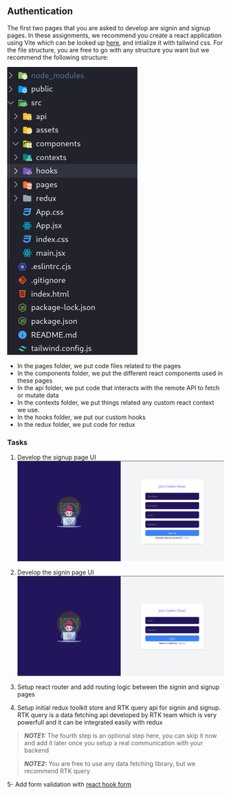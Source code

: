 ## Authentication
The first two pages that you are asked to develop are signin and signup pages.
In these assignments, we recommend you create a react application using Vite which can be looked up [here](https://vitejs.dev/),  and intialize it with tailwind css.
For the file structure, you are free to go with any structure you want but we recommend the following structure:

![structure](./images/structure.png)

- In the pages folder, we put code files related to the pages
- In the components folder, we put the different react components used in these pages
- In the api folder, we put code that interacts with the remote API to fetch or mutate data
- In the contexts folder, we put things related any custom react context we use.
- In the hooks folder, we put our custom hooks
- In the redux folder, we put code for redux

### Tasks
1. Develop the signup page UI
![signup](./images/signup.png)
2. Develop the signin page UI
![signup](./images/signin.png)

3. Setup react router and add routing logic between the signin and signup pages

4. Setup initial redux toolkit store and RTK query api for signin and signup. RTK query is a data fetching api developed by RTK team which is very powerfull and it can be integrated easily with redux

> **_NOTE1:_**  The fourth step is an optional step here, you can skip it now and add it later once you setup a real communication with your backend

> **_NOTE2:_**  You are free to use any data fetching library, but we recommend RTK query


5- Add form validation with [react hook form](https://react-hook-form.com/)
